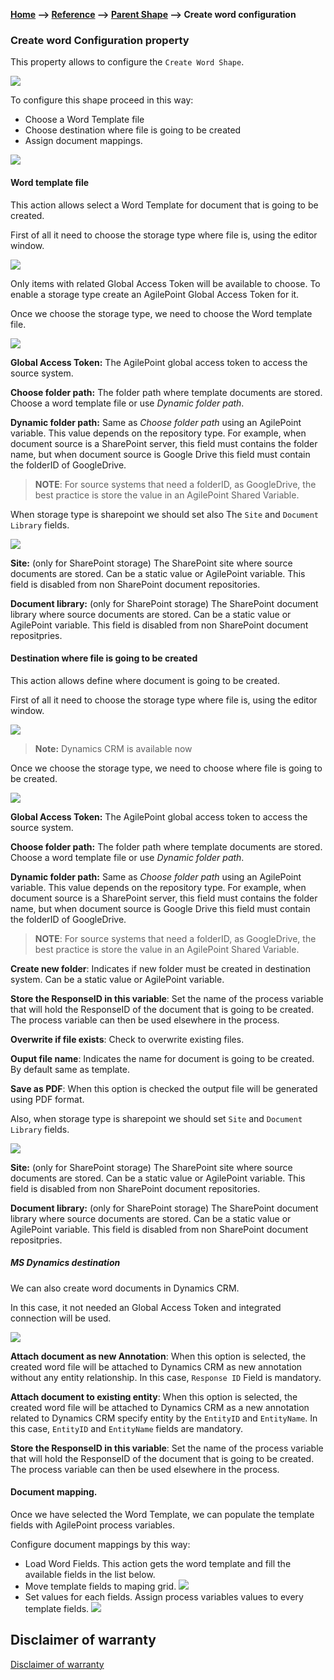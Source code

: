 __[Home](/) --> [Reference](/ref)  -->  [Parent Shape](javascript:history.back()) --> Create word configuration__

### Create word Configuration property 

This property allows to configure the `Create Word Shape`.

![](../media/WordConfig01.png)

To configure this shape proceed in this way:
* Choose a Word Template file
* Choose destination where file is going to be created
* Assign document mappings.

![](../media/WordConfig04.png)


#### Word template file

This action allows select a Word Template for document that is going to be created.

First of all it need to choose the storage type where file is, using the editor window.

![](../media/WordConfig02.png)

Only items with related Global Access Token will be available to choose. 
To enable a storage type create an AgilePoint Global Access Token for it.

Once we choose the storage type, we need to choose the Word template file.

![](../media/WordConfig10.png)

**Global Access Token:** The AgilePoint global access token to access the source system.

**Choose folder path:** The folder path where template documents are stored. Choose a word template file or use *Dynamic folder path*.

**Dynamic folder path:** Same as *Choose folder path* using an AgilePoint variable.
This value depends on the repository type. 
For example, when document source is a SharePoint server, this
field must contains the folder name, but when document source is Google Drive
this field must contain the folderID of GoogleDrive.

> __NOTE__: For source systems that need a folderID, as GoogleDrive, the best practice
is store the value in an AgilePoint Shared Variable.

When storage type is sharepoint we should set also The `Site` and `Document Library` fields.

![](../media/WordConfig11.png)



**Site:** (only for SharePoint storage) The SharePoint site where source documents are stored. Can be a static
value or AgilePoint variable. This field is disabled from non SharePoint
document repositories.

**Document library:** (only for SharePoint storage) The SharePoint document library where source documents are
stored. Can be a static value or AgilePoint variable. This field is disabled
from non SharePoint document repositpries.

#### Destination where file is going to be created

This action allows define where document is going to be created.

First of all it need to choose the storage type where file is, using the editor window.

![](../media/WordConfig03.png)

> __Note:__ Dynamics CRM is available now

Once we choose the storage type, we need to choose where file is going to be created.

![](../media/WordConfig20.png)

**Global Access Token:** The AgilePoint global access token to access the source
system.

**Choose folder path:** The folder path where template documents are stored. Choose a word template file or use *Dynamic folder path*.

**Dynamic folder path:** Same as *Choose folder path* using an AgilePoint variable.
This value depends on the repository type. 
For example, when document source is a SharePoint server, this
field must contains the folder name, but when document source is Google Drive
this field must contain the folderID of GoogleDrive.

> __NOTE__: For source systems that need a folderID, as GoogleDrive, the best practice
is store the value in an AgilePoint Shared Variable.

**Create new folder**: Indicates if new folder must be created in destination system. Can be a static value or AgilePoint variable.

**Store the ResponseID in this variable**: Set the name of the process variable that will hold the ResponseID of the document that is going to be created. The process variable can then be used elsewhere in the process.

**Overwrite if file exists**: Check to overwrite existing files.

**Ouput file name**: Indicates the name for document is going to be created. By default same as template.

**Save as PDF**: When this option is checked the output file will be generated using PDF format.

Also, when storage type is sharepoint we should set `Site` and `Document Library` fields.

![](../media/WordConfig21.png)

**Site:** (only for SharePoint storage) The SharePoint site where source documents are stored. Can be a static
value or AgilePoint variable. This field is disabled from non SharePoint
document repositories.

**Document library:** (only for SharePoint storage) The SharePoint document library where source documents are
stored. Can be a static value or AgilePoint variable. This field is disabled
from non SharePoint document repositpries.

##### MS Dynamics destination

We can also create word documents in Dynamics CRM. 

In this case, it not needed an Global Access Token and integrated connection will be used.

![](../media/WordConfig99.png)

**Attach document as new Annotation**: When this option is selected, the created word file will be attached 
to Dynamics CRM as new annotation without any entity relationship. In this case,  `Response ID` Field is mandatory.

**Attach document to existing entity**: When this option is selected, the created word file will be attached to Dynamics CRM 
as a new annotation related to Dynamics CRM specify entity by the `EntityID` and `EntityName`. In this case, `EntityID` and `EntityName` fields
 are mandatory.


**Store the ResponseID in this variable**: Set the name of the process variable that will hold the ResponseID of the document that is going to be created. The process variable can then be used elsewhere in the process.

#### Document mapping.

Once we have selected the Word Template, we can populate the template fields with AgilePoint process variables.

Configure document mappings by this way:

* Load Word Fields. This action gets the word template and fill the available fields in the list below.
* Move template fields to maping grid. ![](../media/WordConfig30.png)
* Set values for each fields. Assign process variables values to every template fields. ![](../media/WordConfig31.png)


## Disclaimer of warranty

[Disclaimer of warranty](../../guides/common/DisclaimerOfWarranty.md)